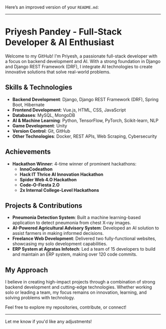 Here’s an improved version of your `README.md`:

---

# Priyesh Pandey - Full-Stack Developer & AI Enthusiast

Welcome to my GitHub! I'm Priyesh, a passionate full-stack developer with a focus on backend development and AI. With a strong foundation in Django and Django REST Framework (DRF), I integrate AI technologies to create innovative solutions that solve real-world problems.

## Skills & Technologies

- **Backend Development**: Django, Django REST Framework (DRF), Spring Boot, Hibernate
- **Frontend Development**: Vue.js, HTML, CSS, JavaScript
- **Databases**: MySQL, MongoDB
- **AI & Machine Learning**: Python, TensorFlow, PyTorch, Scikit-learn, NLP
- **Game Development**: Unity
- **Version Control**: Git, GitHub
- **Other Technologies**: Docker, REST APIs, Web Scraping, Cybersecurity

## Achievements

- **Hackathon Winner**: 4-time winner of prominent hackathons:
  - **InnoCodeathon**
  - **Hack IT Thrice AI Innovation Hackathon**
  - **Spider Web 4.O Hackathon**
  - **Code-O-Fiesta 2.O**
  - **2x Internal College-Level Hackathons**
  
## Projects & Contributions

- **Pneumonia Detection System**: Built a machine learning-based application to detect pneumonia from chest X-ray images.
- **AI-Powered Agricultural Advisory System**: Developed an AI solution to assist farmers in making informed decisions.
- **Freelance Web Development**: Delivered two fully-functional websites, showcasing my solo development capabilities.
- **ERP System at Agratas Infotech**: Led a team of 15 developers to build and maintain an ERP system, making over 120 code commits.

## My Approach

I believe in creating high-impact projects through a combination of strong backend development and cutting-edge technologies. Whether working solo or leading a team, my focus remains on innovation, learning, and solving problems with technology.

Feel free to explore my repositories, contribute, or connect!

---

Let me know if you'd like any adjustments!
